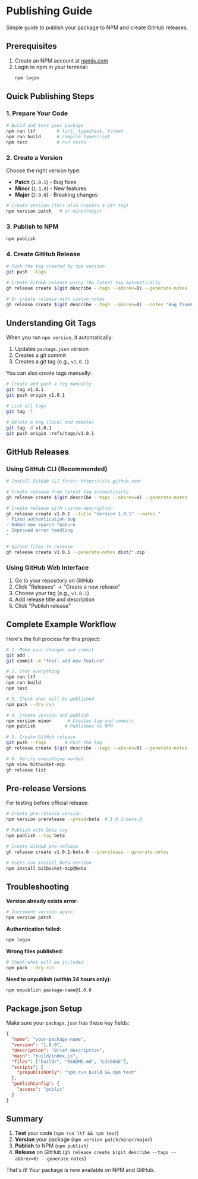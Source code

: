 # Publishing Guide

Simple guide to publish your package to NPM and create GitHub releases.

## Prerequisites

1. Create an NPM account at [npmjs.com](https://www.npmjs.com/)
2. Login to npm in your terminal:
   ```bash
   npm login
   ```

## Quick Publishing Steps

### 1. Prepare Your Code
```bash
# Build and test your package
npm run ltf        # lint, typecheck, format
npm run build      # compile TypeScript
npm test           # run tests
```

### 2. Create a Version
Choose the right version type:
- **Patch** (`1.0.1`) - Bug fixes
- **Minor** (`1.1.0`) - New features
- **Major** (`2.0.0`) - Breaking changes

```bash
# Create version (this also creates a git tag)
npm version patch   # or minor/major
```

### 3. Publish to NPM
```bash
npm publish
```

### 4. Create GitHub Release
```bash
# Push the tag created by npm version
git push --tags

# Create GitHub release using the latest tag automatically
gh release create $(git describe --tags --abbrev=0) --generate-notes

# Or create release with custom notes
gh release create $(git describe --tags --abbrev=0) --notes "Bug fixes and improvements"
```

## Understanding Git Tags

When you run `npm version`, it automatically:
1. Updates `package.json` version
2. Creates a git commit
3. Creates a git tag (e.g., `v1.0.1`)

You can also create tags manually:
```bash
# Create and push a tag manually
git tag v1.0.1
git push origin v1.0.1

# List all tags
git tag -l

# Delete a tag (local and remote)
git tag -d v1.0.1
git push origin :refs/tags/v1.0.1
```

## GitHub Releases

### Using GitHub CLI (Recommended)
```bash
# Install GitHub CLI first: https://cli.github.com/

# Create release from latest tag automatically
gh release create $(git describe --tags --abbrev=0) --generate-notes

# Create release with custom description
gh release create v1.0.1 --title "Version 1.0.1" --notes "
- Fixed authentication bug
- Added new search feature
- Improved error handling
"

# Upload files to release
gh release create v1.0.1 --generate-notes dist/*.zip
```

### Using GitHub Web Interface
1. Go to your repository on GitHub
2. Click "Releases" → "Create a new release"
3. Choose your tag (e.g., `v1.0.1`)
4. Add release title and description
5. Click "Publish release"

## Complete Example Workflow

Here's the full process for this project:

```bash
# 1. Make your changes and commit
git add .
git commit -m "feat: add new feature"

# 2. Test everything
npm run ltf
npm run build
npm test

# 3. Check what will be published
npm pack --dry-run

# 4. Create version and publish
npm version minor      # Creates tag and commits
npm publish           # Publishes to NPM

# 5. Create GitHub release
git push --tags       # Push the tag
gh release create $(git describe --tags --abbrev=0) --generate-notes

# 6. Verify everything worked
npm view bitbucket-mcp
gh release list
```

## Pre-release Versions

For testing before official release:

```bash
# Create pre-release version
npm version prerelease --preid=beta  # 1.0.1-beta.0

# Publish with beta tag
npm publish --tag beta

# Create GitHub pre-release
gh release create v1.0.1-beta.0 --prerelease --generate-notes

# Users can install beta version
npm install bitbucket-mcp@beta
```

## Troubleshooting

**Version already exists error:**
```bash
# Increment version again
npm version patch
```

**Authentication failed:**
```bash
npm login
```

**Wrong files published:**
```bash
# Check what will be included
npm pack --dry-run
```

**Need to unpublish (within 24 hours only):**
```bash
npm unpublish package-name@1.0.0
```

## Package.json Setup

Make sure your `package.json` has these key fields:

```json
{
  "name": "your-package-name",
  "version": "1.0.0",
  "description": "Brief description",
  "main": "build/index.js",
  "files": ["build/", "README.md", "LICENSE"],
  "scripts": {
    "prepublishOnly": "npm run build && npm test"
  },
  "publishConfig": {
    "access": "public"
  }
}
```

## Summary

1. **Test** your code (`npm run ltf && npm test`)
2. **Version** your package (`npm version patch/minor/major`)
3. **Publish** to NPM (`npm publish`)
4. **Release** on GitHub (`gh release create $(git describe --tags --abbrev=0) --generate-notes`)

That's it! Your package is now available on NPM and GitHub.
